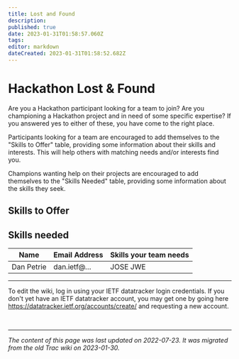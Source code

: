```yaml
---
title: Lost and Found
description: 
published: true
date: 2023-01-31T01:58:57.060Z
tags: 
editor: markdown
dateCreated: 2023-01-31T01:58:52.682Z
---
```


# Hackathon Lost & Found
Are you a Hackathon participant looking for a team to join?
Are you championing a Hackathon project and in need of some specific expertise?
If you answered yes to either of these, you have come to the right place.

Participants looking for a team are encouraged to add themselves to the "Skills to Offer" table, providing some information about their skills and interests. This will help others with matching needs and/or interests find you.

Champions wanting help on their projects are encouraged to add themselves to the "Skills Needed" table, providing some information about the skills they seek.

## Skills to Offer
## Skills needed
| Name       | Email Address | Skills your team needs |
|------------|---------------|------------------------|
| Dan Petrie | dan.ietf@…    | JOSE JWE               |

---
To edit the wiki, log in using your IETF datatracker login credentials. If you don't yet have an IETF datatracker account, you may get one by going here https://datatracker.ietf.org/accounts/create/ and requesting a new account.

&nbsp;
&nbsp;
&nbsp;

---

*The content of this page was last updated on 2022-07-23. It was migrated from the old Trac wiki on 2023-01-30.*
